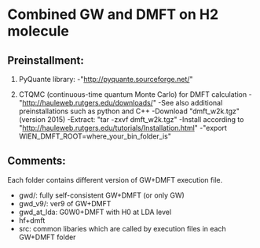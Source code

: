 Combined GW and DMFT on H2 molecule
====

Preinstallment:
----
1. PyQuante library: 
  -"http://pyquante.sourceforge.net/"
  
2. CTQMC (continuous-time quantum Monte Carlo) for DMFT calculation
  -"http://hauleweb.rutgers.edu/downloads/"
  -See also additional preinstallations such as python and C++
  -Download "dmft_w2k.tgz" (version 2015)
  -Extract:  "tar -zxvf dmft_w2k.tgz"
  -Install according to "http://hauleweb.rutgers.edu/tutorials/Installation.html"
  -"export WIEN_DMFT_ROOT=where_your_bin_folder_is"

Comments:
----
Each folder contains different version of GW+DMFT execution file.
  - gwd/: fully self-consistent GW+DMFT (or only GW)
  - gwd_v9/: ver9 of GW+DMFT
  - gwd_at_lda: G0W0+DMFT with H0 at LDA level
  - hf+dmft
  - src: common libaries which are called by execution files in each GW+DMFT folder
